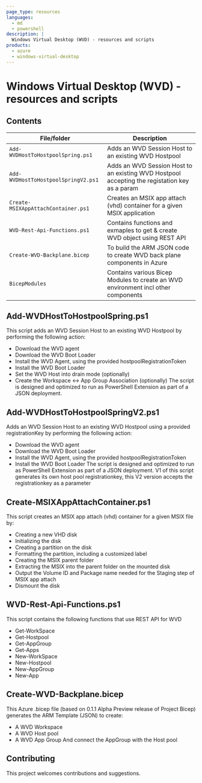 ```yaml
---
page_type: resources
languages:
  - md
  - powershell
description: |
  Windows Virtual Desktop (WVD) - resources and scripts
products:
  - azure
  - windows-virtual-desktop
---
```


#  Windows Virtual Desktop (WVD) - resources and scripts


## Contents


| File/folder                         | Description                                                                                    |
|-------------------------------------|------------------------------------------------------------------------------------------------|
| `Add-WVDHostToHostpoolSpring.ps1`   | Adds an WVD Session Host to an existing WVD Hostpool                                           |
| `Add-WVDHostToHostpoolSpringV2.ps1` | Adds an WVD Session Host to an existing WVD Hostpool accepting the registation key as a param  |
| `Create-MSIXAppAttachContainer.ps1` | Creates an MSIX app attach (vhd) container for a given MSIX application                        |
| `WVD-Rest-Api-Functions.ps1`        | Contains functions and exmaples to get & create WVD object using REST API                      |
| `Create-WVD-Backplane.bicep`        | To build the ARM JSON code to create WVD back plane components in Azure                        |
| `BicepModules`                      | Contains various Bicep Modules to create an WVD environment incl other components              |


## Add-WVDHostToHostpoolSpring.ps1
This script adds an WVD Session Host to an existing WVD Hostpool by performing the following action:
 - Download the WVD agent
 - Download the WVD Boot Loader
 - Install the WVD Agent, using the provided hostpoolRegistrationToken
 - Install the WVD Boot Loader
 - Set the WVD Host into drain mode (optionally)
 - Create the Workspace <-> App Group Association (optionally)
The script is designed and optimized to run as PowerShell Extension as part of a JSON deployment.

## Add-WVDHostToHostpoolSpringV2.ps1
Adds an WVD Session Host to an existing WVD Hostpool using a provided registrationKey by performing the following action:
 - Download the WVD agent
 - Download the WVD Boot Loader
 - Install the WVD Agent, using the provided hostpoolRegistrationToken
 - Install the WVD Boot Loader
The script is designed and optimized to run as PowerShell Extension as part of a JSON deployment.
V1 of this script generates its own host pool registrationkey, this V2 version accepts the registrationkey as a parameter

## Create-MSIXAppAttachContainer.ps1
This script creates an MSIX app attach (vhd) container for a given MSIX file by:
 - Creating a new VHD disk
 - Initializing the disk
 - Creating a partition on the disk
 - Formatting the partition, including a customized label
 - Creating the MSIX parent folder
 - Extracting the MSIX into the parent folder on the mounted disk
 - Output the Volume ID and Package name needed for the Staging step of MSIX app attach
 - Dismount the disk
 
 ## WVD-Rest-Api-Functions.ps1
This script contains the following functions that use REST API for WVD
 - Get-WorkSpace
 - Get-Hostpool
 - Get-AppGroup
 - Get-Apps
 - New-WorkSpace
 - New-Hostpool
 - New-AppGroup
 - New-App
 
  ## Create-WVD-Backplane.bicep
This Azure .bicep file (based on 0.1.1 Alpha Preview release of Project Bicep) generates the ARM Template (JSON) to create:
 - A WVD Workspace
 - A WVD Host pool
 - A WVD App Group
And connect the AppGroup with the Host pool

## Contributing

This project welcomes contributions and suggestions.

